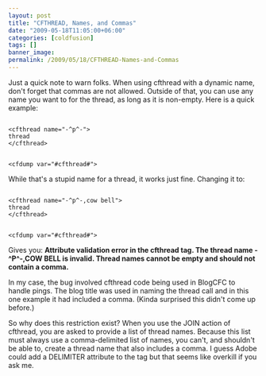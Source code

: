 ```yaml
---
layout: post
title: "CFTHREAD, Names, and Commas"
date: "2009-05-18T11:05:00+06:00"
categories: [coldfusion]
tags: []
banner_image: 
permalink: /2009/05/18/CFTHREAD-Names-and-Commas
---
```


Just a quick note to warn folks. When using cfthread with a dynamic name, don't forget that commas are not allowed. Outside of that, you can use any name you want to for the thread, as long as it is non-empty. Here is a quick example:

<code>
&lt;cfthread name="-^p^-"&gt;
thread
&lt;/cfthread&gt;

&lt;cfdump var="#cfthread#"&gt;
</code>

While that's a stupid name for a thread, it works just fine. Changing it to:

<code>
&lt;cfthread name="-^p^-,cow bell"&gt;
thread
&lt;/cfthread&gt;

&lt;cfdump var="#cfthread#"&gt;
</code>

Gives you:  <b>Attribute validation error in the cfthread tag. The thread name -^P^-,COW BELL is invalid. Thread names cannot be empty and should not contain a comma.</b>

In my case, the bug involved cfthread code being used in BlogCFC to handle pings. The blog title was used in naming the thread call and in this one example it had included a comma. (Kinda surprised this didn't come up before.) 

So why does this restriction exist? When you use the JOIN action of cfthread, you are asked to provide a list of thread names. Because this list must always use a comma-delimited list of names, you can't, and shouldn't be able to, create a thread name that also includes a comma. I guess Adobe could add a DELIMITER attribute to the tag but that seems like overkill if you ask me.